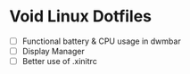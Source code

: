 # Void Linux Dotfiles
- [ ] Functional battery & CPU usage in dwmbar
- [ ] Display Manager
- [ ] Better use of .xinitrc
